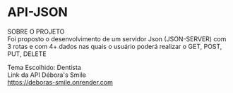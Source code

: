 # API-JSON


SOBRE O PROJETO <br>
Foi proposto o desenvolvimento de um servidor Json (JSON-SERVER)
com 3 rotas e com 4+ dados nas quais o
usuário poderá realizar o GET, POST, PUT,
DELETE


Tema Escolhido: Dentista <br> 
Link da API Débora's Smile <br>
https://deboras-smile.onrender.com
